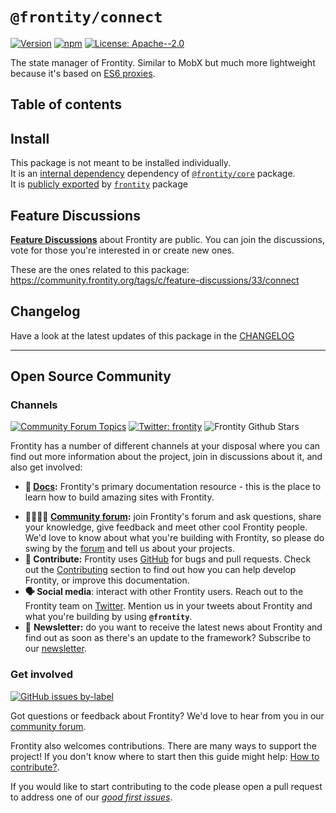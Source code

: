 # `@frontity/connect`

[![Version](https://img.shields.io/npm/v/@frontity/connect.svg)](https://www.npmjs.com/package/@frontity/connect) [![npm](https://img.shields.io/npm/dw/@frontity/connect)](https://www.npmjs.com/package/@frontity/connect) [![License: Apache--2.0](https://img.shields.io/badge/license-Apache%202-lightgrey)](https://github.com/frontity/frontity/blob/master/LICENSE)

The state manager of Frontity. Similar to MobX but much more lightweight because it's based on [ES6 proxies](https://developer.mozilla.org/en-US/docs/Web/JavaScript/Reference/Global_Objects/Proxy).

## Table of contents

<!-- toc -->

## Install

This package is not meant to be installed individually.   
It is an [internal dependency](https://www.npmjs.com/browse/depended/@frontity/connect) dependency of [`@frontity/core`](https://github.com/frontity/frontity/tree/dev/packages/core) package.   
It is [publicly exported](https://github.com/frontity/frontity/blob/dev/packages/frontity/types/index.ts) by [`frontity`](https://github.com/frontity/frontity/tree/dev/packages/frontity) package

## Feature Discussions

[**Feature Discussions**](https://community.frontity.org/c/feature-discussions/33) about Frontity are public. You can join the discussions, vote for those you're interested in or create new ones.

These are the ones related to this package: https://community.frontity.org/tags/c/feature-discussions/33/connect

## Changelog

Have a look at the latest updates of this package in the [CHANGELOG](https://github.com/frontity/frontity/blob/dev/packages/connect/CHANGELOG.md)

***

## Open Source Community

### Channels

[![Community Forum Topics](https://img.shields.io/discourse/topics?color=blue&label=community%20forum&server=https%3A%2F%2Fcommunity.frontity.org%2F)](https://community.frontity.org/) [![Twitter: frontity](https://img.shields.io/twitter/follow/frontity.svg?style=social)](https://twitter.com/frontity) ![Frontity Github Stars](https://img.shields.io/github/stars/frontity/frontity?style=social)

Frontity has a number of different channels at your disposal where you can find out more information about the project, join in discussions about it, and also get involved:

- **📖  [Docs](https://docs.frontity.org/):** Frontity's primary documentation resource - this is the place to learn how to build amazing sites with Frontity.
* **👨‍👩‍👧‍👦  [Community forum](https://community.frontity.org/):** join Frontity's forum and ask questions, share your knowledge, give feedback and meet other cool Frontity people. We'd love to know about what you're building with Frontity, so please do swing by the [forum](https://community.frontity.org/) and tell us about your projects.
* **🐞  Contribute:** Frontity uses [GitHub](https://github.com/frontity/frontity) for bugs and pull requests. Check out the [Contributing](../contributing/) section to find out how you can help develop Frontity, or improve this documentation.
* **🗣  Social media**: interact with other Frontity users. Reach out to the Frontity team on [Twitter](https://twitter.com/frontity). Mention us in your tweets about Frontity and what you're building by using **`@frontity`**.
* 💌  **Newsletter:** do you want to receive the latest news about Frontity and find out as soon as there's an update to the framework? Subscribe to our [newsletter](https://frontity.org/#newsletter).

### Get involved

[![GitHub issues by-label](https://img.shields.io/github/issues/frontity/frontity/good%20first%20issue)](https://github.com/frontity/frontity/issues?q=is%3Aissue+is%3Aopen+label%3A%22good+first+issue%22)

Got questions or feedback about Frontity? We'd love to hear from you in our [community forum](https://community.frontity.org).

Frontity also welcomes contributions. There are many ways to support the project! If you don't know where to start then this guide might help: [How to contribute?](https://docs.frontity.org/contributing/how-to-contribute).

If you would like to start contributing to the code please open a pull request to address one of our [*good first issues*](https://github.com/frontity/frontity/issues?q=is%3Aissue+is%3Aopen+label%3A%22good+first+issue%22).
